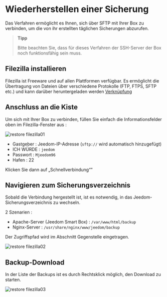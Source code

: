 # Wiederherstellen einer Sicherung

Das Verfahren ermöglicht es Ihnen, sich über SFTP mit Ihrer Box zu verbinden, um die von ihr erstellten täglichen Sicherungen abzurufen.

> **Tipp**
>
> Bitte beachten Sie, dass für dieses Verfahren der SSH-Server der Box noch funktionsfähig sein muss.

## Filezilla installieren

Filezilla ist Freeware und auf allen Plattformen verfügbar. Es ermöglicht die Übertragung von Dateien über verschiedene Protokolle (FTP, FTPS, SFTP etc.) und kann darüber heruntergeladen werden [Verknüpfung](https://filezilla-project.org/download.php?type=client)

## Anschluss an die Kiste

Um sich mit Ihrer Box zu verbinden, füllen Sie einfach die Informationsfelder oben im Filezilla-Fenster aus :

![restore filezilla01](images/restore-filezilla01.jpg)

-   Gastgeber : Jeedom-IP-Adresse (``sftp://`` wird automatisch hinzugefügt)
-   ICH WÜRDE : ``jeedom``
-   Passwort : ``Mjeedom96``
-   Hafen : 22

Klicken Sie dann auf „Schnellverbindung“"

## Navigieren zum Sicherungsverzeichnis

Sobald die Verbindung hergestellt ist, ist es notwendig, in das Jeedom-Sicherungsverzeichnis zu wechseln.

2 Szenarien :

-   Apache-Server (Jeedom Smart Box) : ``/var/www/html/backup``
-   Nginx-Server :  ``/usr/share/nginx/www/jeedom/backup``

Der Zugriffspfad wird im Abschnitt Gegenstelle eingetragen.

![restore filezilla02](images/restore-filezilla02.jpg)

## Backup-Download

In der Liste der Backups ist es durch Rechtsklick möglich, den Download zu starten.

![restore filezilla03](images/restore-filezilla03.jpg)

